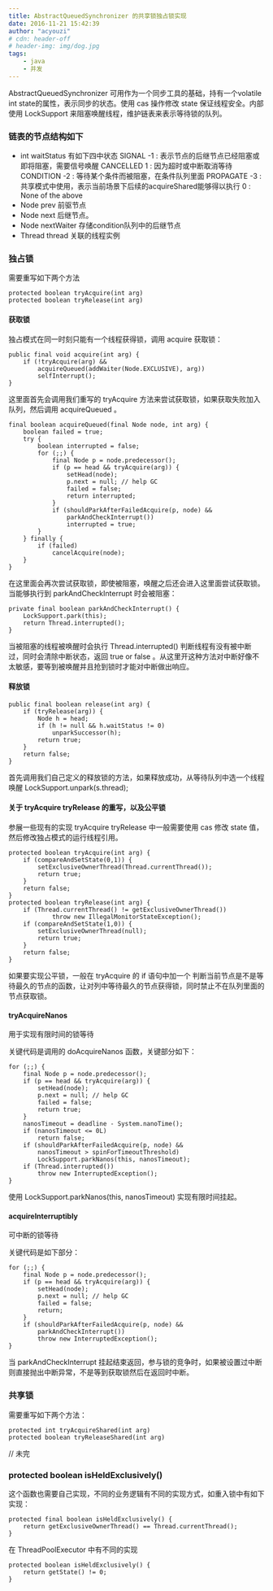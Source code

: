 ```yaml
---
title: AbstractQueuedSynchronizer 的共享锁独占锁实现
date: 2016-11-21 15:42:39
author: "acyouzi"
# cdn: header-off
# header-img: img/dog.jpg
tags:
	- java
	- 并发
---
```


AbstractQueuedSynchronizer 可用作为一个同步工具的基础，持有一个volatile int state的属性，表示同步的状态。使用 cas 操作修改 state 保证线程安全。内部使用 LockSupport 来阻塞唤醒线程，维护链表来表示等待锁的队列。

### 链表的节点结构如下

* int waitStatus 有如下四中状态 
    SIGNAL -1 : 表示节点的后继节点已经阻塞或即将阻塞，需要信号唤醒
    CANCELLED 1 : 因为超时或中断取消等待 
    CONDITION -2 : 等待某个条件而被阻塞，在条件队列里面
    PROPAGATE -3 : 共享模式中使用，表示当前场景下后续的acquireShared能够得以执行
    0 : None of the above
* Node prev	前驱节点
* Node next	后继节点。
* Node nextWaiter	存储condition队列中的后继节点
* Thread thread	关联的线程实例


### 独占锁
需要重写如下两个方法

    protected boolean tryAcquire(int arg)
    protected boolean tryRelease(int arg)

####  获取锁
独占模式在同一时刻只能有一个线程获得锁，调用 acquire 获取锁：

    public final void acquire(int arg) {
        if (!tryAcquire(arg) &&
            acquireQueued(addWaiter(Node.EXCLUSIVE), arg))
            selfInterrupt();
    }

这里面首先会调用我们重写的 tryAcquire 方法来尝试获取锁，如果获取失败加入队列，然后调用 acquireQueued 。

    final boolean acquireQueued(final Node node, int arg) {
        boolean failed = true;
        try {
            boolean interrupted = false;
            for (;;) {
                final Node p = node.predecessor();
                if (p == head && tryAcquire(arg)) {
                    setHead(node);
                    p.next = null; // help GC
                    failed = false;
                    return interrupted;
                }
                if (shouldParkAfterFailedAcquire(p, node) &&
                    parkAndCheckInterrupt())
                    interrupted = true;
            }
        } finally {
            if (failed)
                cancelAcquire(node);
        }
    }

在这里面会再次尝试获取锁，即使被阻塞，唤醒之后还会进入这里面尝试获取锁。当能够执行到 parkAndCheckInterrupt 时会被阻塞：

    private final boolean parkAndCheckInterrupt() {
        LockSupport.park(this);
        return Thread.interrupted();
    }

当被阻塞的线程被唤醒时会执行 Thread.interrupted() 判断线程有没有被中断过，同时会清除中断状态，返回 true or false 。从这里开这种方法对中断好像不太敏感，要等到被唤醒并且抢到锁时才能对中断做出响应。

#### 释放锁

    public final boolean release(int arg) {
        if (tryRelease(arg)) {
            Node h = head;
            if (h != null && h.waitStatus != 0)
                unparkSuccessor(h);
            return true;
        }
        return false;
    }

首先调用我们自己定义的释放锁的方法，如果释放成功，从等待队列中选一个线程唤醒 LockSupport.unpark(s.thread);

#### 关于 tryAcquire tryRelease 的重写，以及公平锁
参展一些现有的实现 tryAcquire tryRelease 中一般需要使用 cas 修改 state 值，然后修改独占模式的运行线程引用。

    protected boolean tryAcquire(int arg) {
        if (compareAndSetState(0,1)) {
            setExclusiveOwnerThread(Thread.currentThread());
            return true;
        }
        return false;
    }
    protected boolean tryRelease(int arg) {
        if (Thread.currentThread() != getExclusiveOwnerThread())
                throw new IllegalMonitorStateException();
        if (compareAndSetState(1,0)) {
            setExclusiveOwnerThread(null);
            return true;
        }
        return false;
    }

如果要实现公平锁，一般在 tryAcquire 的 if 语句中加一个 判断当前节点是不是等待最久的节点的函数，让对列中等待最久的节点获得锁，同时禁止不在队列里面的节点获取锁。

#### tryAcquireNanos
用于实现有限时间的锁等待

关键代码是调用的 doAcquireNanos 函数，关键部分如下：

    for (;;) {
        final Node p = node.predecessor();
        if (p == head && tryAcquire(arg)) {
            setHead(node);
            p.next = null; // help GC
            failed = false;
            return true;
        }
        nanosTimeout = deadline - System.nanoTime();
        if (nanosTimeout <= 0L)
            return false;
        if (shouldParkAfterFailedAcquire(p, node) &&
            nanosTimeout > spinForTimeoutThreshold)
            LockSupport.parkNanos(this, nanosTimeout);
        if (Thread.interrupted())
            throw new InterruptedException();
    }

使用 LockSupport.parkNanos(this, nanosTimeout) 实现有限时间挂起。 


#### acquireInterruptibly 
可中断的锁等待

关键代码是如下部分：
    
    for (;;) {
        final Node p = node.predecessor();
        if (p == head && tryAcquire(arg)) {
            setHead(node);
            p.next = null; // help GC
            failed = false;
            return;
        }
        if (shouldParkAfterFailedAcquire(p, node) &&
            parkAndCheckInterrupt())
            throw new InterruptedException();
    }

当 parkAndCheckInterrupt 挂起结束返回，参与锁的竞争时，如果被设置过中断则直接抛出中断异常，不是等到获取锁然后在返回时中断。

### 共享锁
需要重写如下两个方法：

    protected int tryAcquireShared(int arg)
    protected boolean tryReleaseShared(int arg)

// 未完

### protected boolean isHeldExclusively()
这个函数也需要自己实现，不同的业务逻辑有不同的实现方式，如重入锁中有如下实现：

    protected final boolean isHeldExclusively() {
        return getExclusiveOwnerThread() == Thread.currentThread();
    }

在 ThreadPoolExecutor 中有不同的实现

    protected boolean isHeldExclusively() {
        return getState() != 0;
    }


